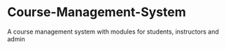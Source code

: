 # Course-Management-System
A course management system with modules for students, instructors and admin
